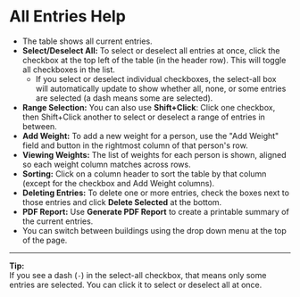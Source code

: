 # All Entries Help

- The table shows all current entries.
- **Select/Deselect All:** To select or deselect all entries at once, click the checkbox at the top left of the table (in the header row). This will toggle all checkboxes in the list.
    - If you select or deselect individual checkboxes, the select-all box will automatically update to show whether all, none, or some entries are selected (a dash means some are selected).
- **Range Selection:** You can also use **Shift+Click**: Click one checkbox, then Shift+Click another to select or deselect a range of entries in between.
- **Add Weight:** To add a new weight for a person, use the "Add Weight" field and button in the rightmost column of that person's row.
- **Viewing Weights:** The list of weights for each person is shown, aligned so each weight column matches across rows.
- **Sorting:** Click on a column header to sort the table by that column (except for the checkbox and Add Weight columns).
- **Deleting Entries:** To delete one or more entries, check the boxes next to those entries and click **Delete Selected** at the bottom.
- **PDF Report:** Use **Generate PDF Report** to create a printable summary of the current entries.
- You can switch between buildings using the drop down menu at the top of the page. 

---

**Tip:**  
If you see a dash (`-`) in the select-all checkbox, that means only some entries are selected. You can click it to select or deselect all at once.